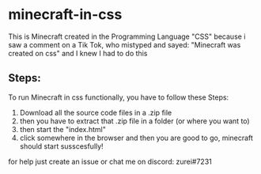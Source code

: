 # minecraft-in-css
This is Minecraft created in the Programming Language "CSS" because i saw a comment on a Tik Tok, who mistyped and sayed: "Minecraft was created on css" and I knew I had to do this

<h2>Steps:</h2>

To run Minecraft in css functionally, you have to follow these Steps:

1. Download all the source code files in a .zip file
2. then you have to extract that .zip file in a folder (or where you want to)
3. then start the "index.html"
4. click somewhere in the browser and then you are good to go, minecraft should start susscesfully!

for help just create an issue or chat me on discord: zurei#7231
